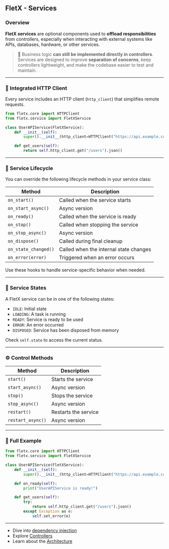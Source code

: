 ## FletX - Services

### Overview

**FletX services** are optional components used to **offload responsibilities** from controllers, especially when interacting with external systems like APIs, databases, hardware, or other services.

> 🔸 Business logic **can still be implemented directly in controllers**.
> Services are designed to improve **separation of concerns**, keep controllers lightweight, and make the codebase easier to test and maintain.

---

### 🔌 Integrated HTTP Client

Every service includes an HTTP client (`http_client`) that simplifies remote requests.

```python
from fletx.core import HTTPClient
from fletx.service import FletXService

class UserAPIService(FletXService):
    def __init__(self):
        super().__init__(http_client=HTTPClient("https://api.example.com"))

    def get_users(self):
        return self.http_client.get("/users").json()
```

---

### 🔄 Service Lifecycle

You can override the following lifecycle methods in your service class:

| Method               | Description                            |
| -------------------- | -------------------------------------- |
| `on_start()`         | Called when the service starts         |
| `on_start_async()`   | Async version                          |
| `on_ready()`         | Called when the service is ready       |
| `on_stop()`          | Called when stopping the service       |
| `on_stop_async()`    | Async version                          |
| `on_dispose()`       | Called during final cleanup            |
| `on_state_changed()` | Called when the internal state changes |
| `on_error(error)`    | Triggered when an error occurs         |

Use these hooks to handle service-specific behavior when needed.

---

### 🚦 Service States

A FletX service can be in one of the following states:

* `IDLE`: Initial state
* `LOADING`: A task is running
* `READY`: Service is ready to be used
* `ERROR`: An error occurred
* `DISPOSED`: Service has been disposed from memory

Check `self.state` to access the current status.

---

### ⚙️ Control Methods

| Method            | Description          |
| ----------------- | -------------------- |
| `start()`         | Starts the service   |
| `start_async()`   | Async version        |
| `stop()`          | Stops the service    |
| `stop_async()`    | Async version        |
| `restart()`       | Restarts the service |
| `restart_async()` | Async version        |

---

### 🧪 Full Example

```python
from fletx.core import HTTPClient
from fletx.service import FletXService

class UserAPIService(FletXService):
    def __init__(self):
        super().__init__(http_client=HTTPClient("https://api.example.com"))

    def on_ready(self):
        print("UserAPIService is ready!")

    def get_users(self):
        try:
            return self.http_client.get("/users").json()
        except Exception as e:
            self.set_error(e)
```

---

* Dive into [dependency injection](dependency-injection.md)
* Explore [Controllers](controllers.md)
* Learn about the [Architecture](architecture.md)